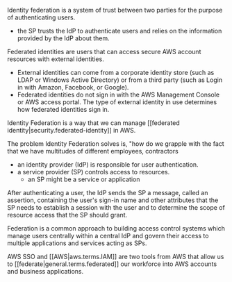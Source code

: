
Identity federation is a system of trust between two parties for the purpose of authenticating users.
- the SP trusts the IdP to authenticate users and relies on the information provided by the IdP about them.

Federated identities are users that can access secure AWS account resources with external identities. 
- External identities can come from a corporate identity store (such as LDAP or Windows Active Directory) or from a third party (such as Login in with Amazon, Facebook, or Google). 
- Federated identities do not sign in with the AWS Management Console or AWS access portal. The type of external identity in use determines how federated identities sign in.

Identity Federation is a way that we can manage [[federated identity|security.federated-identity]] in AWS.

The problem Identity Federation solves is, "how do we grapple with the fact that we have multitudes of different employees, contractors

- an identity provider (IdP) is responsible for user authentication.
- a service provider (SP) controls access to resources.
	- an SP might be a service or application

After authenticating a user, the IdP sends the SP a message, called an assertion, containing the user's sign-in name and other attributes that the SP needs to establish a session with the user and to determine the scope of resource access that the SP should grant.

Federation is a common approach to building access control systems which manage users centrally within a central IdP and govern their access to multiple applications and services acting as SPs.

AWS SSO and [[AWS|aws.terms.IAM]] are two tools from AWS that allow us to [[federate|general.terms.federated]] our workforce into AWS accounts and business applications.
